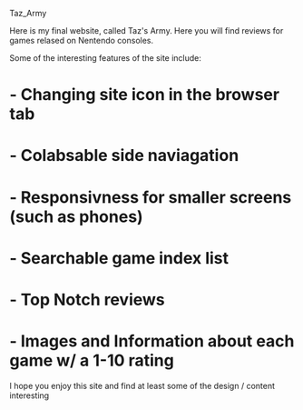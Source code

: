 Taz_Army

Here is my final website, called Taz's Army. Here you will find reviews for games relased on Nentendo consoles.

Some of the interesting features of the site include:
# - Changing site icon in the browser tab
# - Colabsable side naviagation
# - Responsivness for smaller screens (such as phones)
# - Searchable game index list
# - Top Notch reviews
# - Images and Information about each game w/ a 1-10 rating

I hope you enjoy this site and find at least some of the design / content interesting
